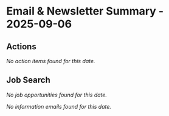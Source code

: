 # Email & Newsletter Summary - 2025-09-06

## Actions
*No action items found for this date.*

## Job Search
*No job opportunities found for this date.*

*No information emails found for this date.*

